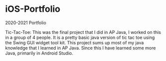 # iOS-Portfolio
2020-2021 Portfolio

Tic-Tac-Toe: This was the final project that I did in AP Java, I worked on this in a group of 4 people. It is a pretty basic java version of tic tac toe using the Swing GUI widget tool kit. This project sums up most of my java knowledge that I learned in AP Java. Since this I have learned some more Java, primarily in Android Studio. 
